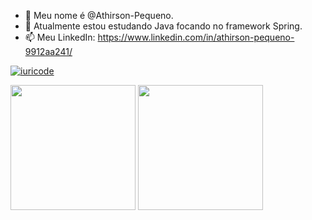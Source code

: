 - 👋 Meu nome é @Athirson-Pequeno.
- 🌱 Atualmente estou estudando Java focando no framework Spring.
- 📫 Meu LinkedIn: https://www.linkedin.com/in/athirson-pequeno-9912aa241/


[![iuricode](https://github-readme-stats.vercel.app/api/top-langs/?username=Athirson-Pequeno&hide=html&layout=compact&theme=tokyonight)](https://github.com/anuraghazra/github-readme-stats)

<img src="https://github-readme-stats.vercel.app/api/top-langs/?username=Athirson-Pequeno&hide=html&layout=compact&theme=tokyonight" height="200"/>
<img src="https://github-readme-stats.vercel.app/api?username=Athirson-Pequeno&show_icons=true&theme=tokyonight" height="200"/>
